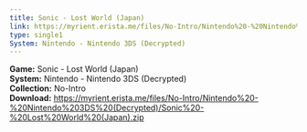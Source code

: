 ```yaml
---
title: Sonic - Lost World (Japan)
link: https://myrient.erista.me/files/No-Intro/Nintendo%20-%20Nintendo%203DS%20(Decrypted)/Sonic%20-%20Lost%20World%20(Japan).zip
type: single1
System: Nintendo - Nintendo 3DS (Decrypted)
---
```

<b>Game:</b> Sonic - Lost World (Japan)<br>
<b>System:</b> Nintendo - Nintendo 3DS (Decrypted)<br>
<b>Collection:</b> No-Intro<br>
<b>Download:</b> https://myrient.erista.me/files/No-Intro/Nintendo%20-%20Nintendo%203DS%20(Decrypted)/Sonic%20-%20Lost%20World%20(Japan).zip